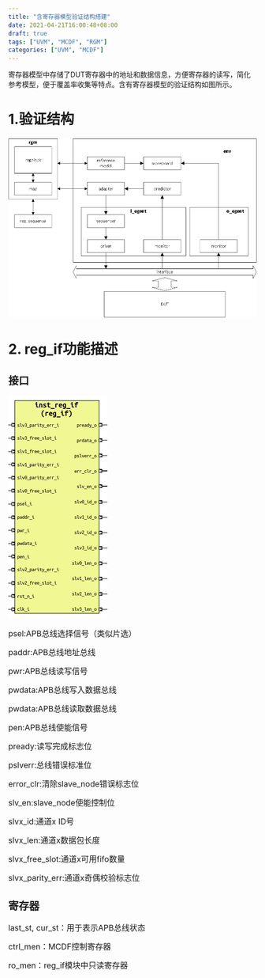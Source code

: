```yaml
---
title: "含寄存器模型验证结构搭建"
date: 2021-04-21T16:00:48+08:00
draft: true
tags: ["UVM", "MCDF", "RGM"]
categories: ["UVM", "MCDF"]
---
```

寄存器模型中存储了DUT寄存器中的地址和数据信息，方便寄存器的读写，简化参考模型，便于覆盖率收集等特点。含有寄存器模型的验证结构如图所示。

<!--more-->
# 1.验证结构

![rgm_stru](/images/mcdf/v_str.png)


# 2. reg_if功能描述
## 接口
![reg_if](/images/mcdf/reg_if.PNG)

<font size=3>psel:APB总线选择信号（类似片选）</font>

<font size=3>paddr:APB总线地址总线</font>

<font size=3>pwr:APB总线读写信号</font>

<font size=3>pwdata:APB总线写入数据总线</font>

<font size=3>pwdata:APB总线读取数据总线</font>

<font size=3>pen:APB总线使能信号</font>

<font size=3>pready:读写完成标志位</font>

<font size=3>pslverr:总线错误标准位</font>

<font size=3>error_clr:清除slave_node错误标志位</font>

<font size=3>slv_en:slave_node使能控制位</font>

<font size=3>slvx_id:通道x ID号</font>

<font size=3>slvx_len:通道x数据包长度</font>

<font size=3>slvx_free_slot:通道x可用fifo数量</font>

<font size=3>slvx_parity_err:通道x奇偶校验标志位</font>

## 寄存器
<font size=3>last_st, cur_st：用于表示APB总线状态</font>

<font size=3></font>

<font size=3>ctrl_men：MCDF控制寄存器</font>

<font size=3>ro_men：reg_if模块中只读寄存器</font>


